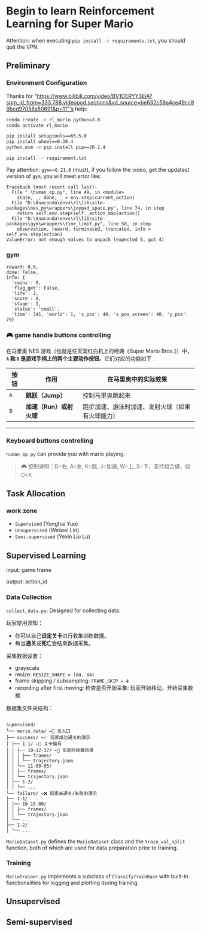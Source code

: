 # Begin to learn Reinforcement Learning for Super Mario

Attention: when executing `pip install -r requirements.txt`, you should quit the VPN.

## Preliminary

### Environment Configuration

Thanks for "https://www.bilibili.com/video/BV1CERYY3EjA?spm_id_from=333.788.videopod.sections&vd_source=be632c59a4ce49cc99bcd97058a50691&p=11"'s help:

```bash
conda create -n rl_mario python=3.8
conda activate rl_mario

pip install setuptools==65.5.0
pip install wheel==0.38.4
python.exe -m pip install pip==20.2.4

pip install -r requirement.txt
```

Pay attention: `gym==0.21.0` (must), if you follow the video, get the updatest version of `gym`, you will meet error like:

```
Traceback (most recent call last):
  File ".\human_op.py", line 49, in <module>
    state, _, done, _ = env.step(current_action)
  File "D:\Anaconda\envs\rl\lib\site-packages\nes_py\wrappers\joypad_space.py", line 74, in step
    return self.env.step(self._action_map[action])
  File "D:\Anaconda\envs\rl\lib\site-packages\gym\wrappers\time_limit.py", line 50, in step
    observation, reward, terminated, truncated, info = self.env.step(action)
ValueError: not enough values to unpack (expected 5, got 4)
```

### gym

```
reward: 0.0,
done: False,
info: {
  'coins': 0,
  'flag_get': False,
  'life': 2,
  'score': 0,
  'stage': 1,
  'status': 'small',
  'time': 341, 'world': 1, 'x_pos': 40, 'x_pos_screen': 40, 'y_pos': 79}
```

### 🎮 game handle buttons controlling

在马里奥 NES 游戏（也就是任天堂红白机上的经典《Super Mario Bros.》）中，**`A` 和 `B` 是游戏手柄上的两个主要动作按钮**。它们对应的功能如下：

| 按钮 | 作用                    | 在马里奥中的实际效果                             |
| ---- | ----------------------- | ------------------------------------------------ |
| `A`  | **跳跃（Jump）**        | 控制马里奥跳起来                                 |
| `B`  | **加速（Run）或射火球** | 跑步加速、游泳时加速、发射火球（如果有火球能力） |

---

### Keyboard buttons controlling

`human_op.py` can provide you with mario playing.

> 🎮 控制说明：D=右, A=左, K=跳, J=加速, W=上, S=下，支持组合键，如 D+K

## Task Allocation

### work zone

- `Supervised` (Yonghai Yue)
- `Unsupervised` (Weiwei Lin)
- `Semi-supervised` (Yexin Liu Lu)

## Supervised Learning

input: game frame

output: action_id

### Data Collection

`collect_data.py`: Designed for collecting data.

玩家使用须知：

- 你可以自己**设定关卡**进行收集训练数据。
- 每当**通关**或**死亡**会结束数据采集。

采集数据设置：

- grayscale
- resize: `RESIZE_SHAPE = (84, 84)`
- frame skipping / subsampling: `FRAME_SKIP = 4 `
- recording after first moving: 检查是否开始采集: 玩家开始移动，开始采集数据

数据集文件夹结构：

```

supervised/
└── mario_data/ ←📂 总入口
├── success/ ←✅ 玩家成功通关的演示
│ ├── 1-1/ ←🧩 关卡编号
│ │ ├── 10-12-37/ ←📁 实验时间戳目录
│ │ │ ├── frames/
│ │ │ └── trajectory.json
│ │ └── 11-09-05/
│ │ ├── frames/
│ │ └── trajectory.json
│ ├── 1-2/
│ │ └── ...
└── failure/ ←❌ 玩家未通关/失败的演示
├── 1-1/
│ ├── 10-15-00/
│ │ ├── frames/
│ │ └── trajectory.json
│ └── ...
├── 1-2/
│ └── ...

```

`MarioDataset.py` defines the `MarioDataset` class and the `train_val_split` function, both of which are used for data preparation prior to training.

### Training

`MarioTrainer.py` implements a subclass of `ClassifyTrainBase` with built-in functionalities for logging and plotting during training.

## Unsupervised

## Semi-supervised

```

```
